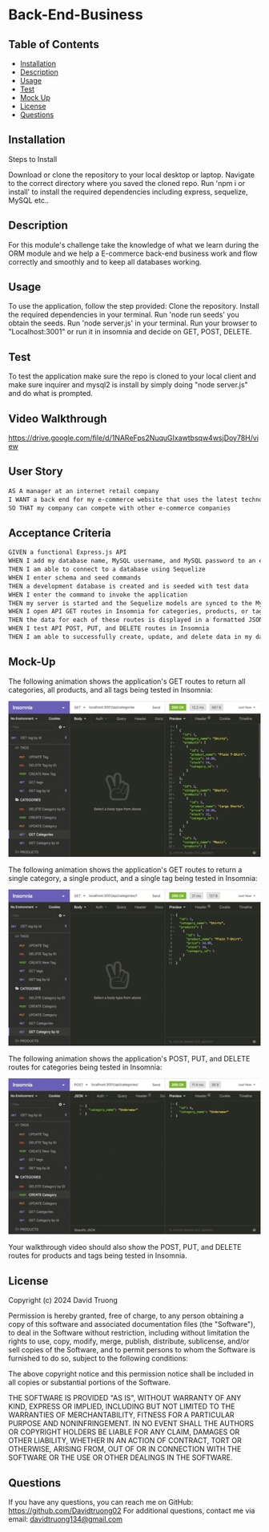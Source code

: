 # Back-End-Business

## Table of Contents 
- [Installation](#installation)
- [Description](#description)
- [Usage](#usage)
- [Test](#test)
- [Mock Up](#mock-up)
- [License](#license)
- [Questions](#questions)


## Installation
Steps to Install

Download or clone the repository to your local desktop or laptop.
Navigate to the correct directory where you saved the cloned repo.
Run 'npm i or install' to install the required dependencies including express, sequelize, MySQL etc..


## Description
For this module's challenge take the knowledge of what we learn during the ORM module and we help a E-commerce back-end business work and flow correctly and smoothly and to keep
all databases working.

## Usage
To use the application, follow the step provided:
Clone the repository.
Install the required dependencies in your terminal.
Run 'node run seeds' you obtain the seeds.
Run 'node server.js' in your terminal.
Run your browser to "Localhost:3001" or run it in insomnia and decide on GET, POST, DELETE.

## Test 
To test the application make sure the repo is cloned to your local client and make sure inquirer and mysql2 is install by simply doing
"node server.js" and do what is prompted.

## Video Walkthrough
https://drive.google.com/file/d/1NAReFps2NuquGIxawtbsqw4wsjDoy78H/view

## User Story

```md
AS A manager at an internet retail company
I WANT a back end for my e-commerce website that uses the latest technologies
SO THAT my company can compete with other e-commerce companies
```

## Acceptance Criteria

```md
GIVEN a functional Express.js API
WHEN I add my database name, MySQL username, and MySQL password to an environment variable file
THEN I am able to connect to a database using Sequelize
WHEN I enter schema and seed commands
THEN a development database is created and is seeded with test data
WHEN I enter the command to invoke the application
THEN my server is started and the Sequelize models are synced to the MySQL database
WHEN I open API GET routes in Insomnia for categories, products, or tags
THEN the data for each of these routes is displayed in a formatted JSON
WHEN I test API POST, PUT, and DELETE routes in Insomnia
THEN I am able to successfully create, update, and delete data in my database
```

## Mock-Up
The following animation shows the application's GET routes to return all categories, all products, and all tags being tested in Insomnia:

![In Insomnia, the user tests “GET tags,” “GET Categories,” and “GET All Products.”.](./Assets/13-orm-homework-demo-01.gif)

The following animation shows the application's GET routes to return a single category, a single product, and a single tag being tested in Insomnia:

![In Insomnia, the user tests “GET tag by id,” “GET Category by ID,” and “GET One Product.”](./Assets/13-orm-homework-demo-02.gif)

The following animation shows the application's POST, PUT, and DELETE routes for categories being tested in Insomnia:

![In Insomnia, the user tests “DELETE Category by ID,” “CREATE Category,” and “UPDATE Category.”](./Assets/13-orm-homework-demo-03.gif)

Your walkthrough video should also show the POST, PUT, and DELETE routes for products and tags being tested in Insomnia.

## License

Copyright (c) 2024 David Truong

Permission is hereby granted, free of charge, to any person obtaining a copy
of this software and associated documentation files (the "Software"), to deal
in the Software without restriction, including without limitation the rights
to use, copy, modify, merge, publish, distribute, sublicense, and/or sell
copies of the Software, and to permit persons to whom the Software is
furnished to do so, subject to the following conditions:

The above copyright notice and this permission notice shall be included in all
copies or substantial portions of the Software.

THE SOFTWARE IS PROVIDED "AS IS", WITHOUT WARRANTY OF ANY KIND, EXPRESS OR
IMPLIED, INCLUDING BUT NOT LIMITED TO THE WARRANTIES OF MERCHANTABILITY,
FITNESS FOR A PARTICULAR PURPOSE AND NONINFRINGEMENT. IN NO EVENT SHALL THE
AUTHORS OR COPYRIGHT HOLDERS BE LIABLE FOR ANY CLAIM, DAMAGES OR OTHER
LIABILITY, WHETHER IN AN ACTION OF CONTRACT, TORT OR OTHERWISE, ARISING FROM,
OUT OF OR IN CONNECTION WITH THE SOFTWARE OR THE USE OR OTHER DEALINGS IN THE
SOFTWARE.


## Questions
If you have any questions, you can reach me on GitHub: https://github.com/Davidtruong02
For additional questions, contact me via email: davidtruong134@gmail.com
